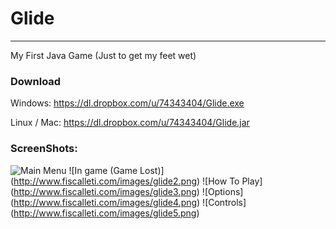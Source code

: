 # Glide
* * *
My First Java Game (Just to get my feet wet)

### Download

Windows: https://dl.dropbox.com/u/74343404/Glide.exe

Linux / Mac: https://dl.dropbox.com/u/74343404/Glide.jar

### ScreenShots: 
![Main Menu](http://www.fiscalleti.com/images/glide.png)
![In game (Game Lost)] (http://www.fiscalleti.com/images/glide2.png)
![How To Play] (http://www.fiscalleti.com/images/glide3.png)
![Options] (http://www.fiscalleti.com/images/glide4.png)
![Controls] (http://www.fiscalleti.com/images/glide5.png)

